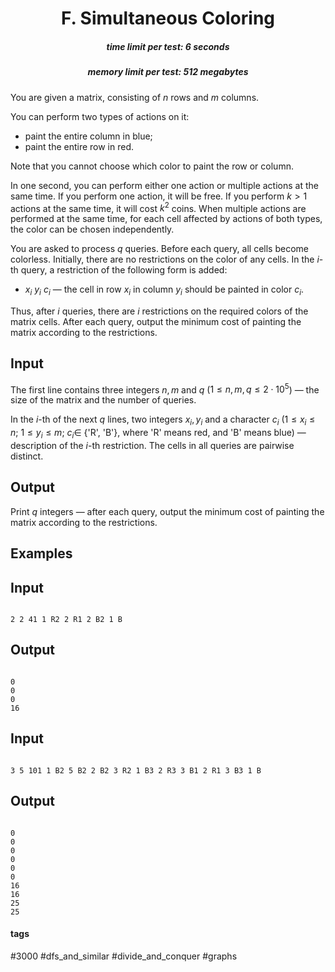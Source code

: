 <h1 style='text-align: center;'> F. Simultaneous Coloring</h1>

<h5 style='text-align: center;'>time limit per test: 6 seconds</h5>
<h5 style='text-align: center;'>memory limit per test: 512 megabytes</h5>

You are given a matrix, consisting of $n$ rows and $m$ columns.

You can perform two types of actions on it: 

* paint the entire column in blue;
* paint the entire row in red.

Note that you cannot choose which color to paint the row or column.

In one second, you can perform either one action or multiple actions at the same time. If you perform one action, it will be free. If you perform $k > 1$ actions at the same time, it will cost $k^2$ coins. When multiple actions are performed at the same time, for each cell affected by actions of both types, the color can be chosen independently.

You are asked to process $q$ queries. Before each query, all cells become colorless. Initially, there are no restrictions on the color of any cells. In the $i$-th query, a restriction of the following form is added: 

* $x_i~y_i~c_i$ — the cell in row $x_i$ in column $y_i$ should be painted in color $c_i$.

Thus, after $i$ queries, there are $i$ restrictions on the required colors of the matrix cells. After each query, output the minimum cost of painting the matrix according to the restrictions.

## Input

The first line contains three integers $n, m$ and $q$ ($1 \le n, m, q \le 2 \cdot 10^5$) — the size of the matrix and the number of queries.

In the $i$-th of the next $q$ lines, two integers $x_i, y_i$ and a character $c_i$ ($1 \le x_i \le n$; $1 \le y_i \le m$; $c_i \in$ {'R', 'B'}, where 'R' means red, and 'B' means blue) — description of the $i$-th restriction. The cells in all queries are pairwise distinct.

## Output

Print $q$ integers — after each query, output the minimum cost of painting the matrix according to the restrictions.

## Examples

## Input


```

2 2 41 1 R2 2 R1 2 B2 1 B
```
## Output


```

0
0
0
16

```
## Input


```

3 5 101 1 B2 5 B2 2 B2 3 R2 1 B3 2 R3 3 B1 2 R1 3 B3 1 B
```
## Output


```

0
0
0
0
0
0
16
16
25
25

```


#### tags 

#3000 #dfs_and_similar #divide_and_conquer #graphs 